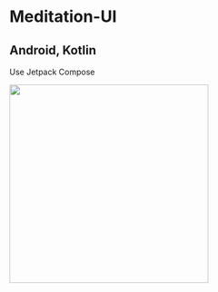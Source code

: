 # Meditation-UI
## Android, Kotlin

Use Jetpack Compose


<img src="https://github.com/hoductrihcmut123/Meditation-UI/assets/76983358/54d104b5-bd56-4779-979c-8a99411e304a" width="350">
